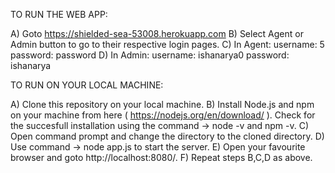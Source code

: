 TO RUN THE WEB APP:

A) Goto https://shielded-sea-53008.herokuapp.com
B) Select Agent or Admin button to go to their respective login pages.
C) In Agent:
    username: 5
    password: password
D) In Admin:
    username: ishanarya0
    password: ishanarya
    
 TO RUN ON YOUR LOCAL MACHINE:
 
 A) Clone this repository on your local machine.
 B) Install Node.js and npm on your machine from here ( https://nodejs.org/en/download/ ).
    Check for the succesfull installation using the command -> node -v and npm -v.
 C) Open command prompt and change the directory to the cloned directory.
 D) Use command -> node app.js to start the server.
 E) Open your favourite browser and goto http://localhost:8080/.
 F) Repeat steps B,C,D as above.
 


